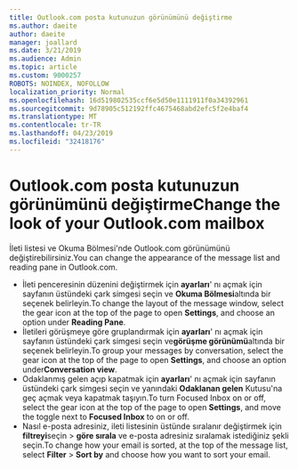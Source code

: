 ```yaml
---
title: Outlook.com posta kutunuzun görünümünü değiştirme
ms.author: daeite
author: daeite
manager: joallard
ms.date: 3/21/2019
ms.audience: Admin
ms.topic: article
ms.custom: 9000257
ROBOTS: NOINDEX, NOFOLLOW
localization_priority: Normal
ms.openlocfilehash: 16d519802535ccf6e5d50e1111911f0a34392961
ms.sourcegitcommit: 9d78905c512192ffc4675468abd2efc5f2e4baf4
ms.translationtype: MT
ms.contentlocale: tr-TR
ms.lasthandoff: 04/23/2019
ms.locfileid: "32418176"
---
```

# <a name="change-the-look-of-your-outlookcom-mailbox"></a><span data-ttu-id="79fa6-102">Outlook.com posta kutunuzun görünümünü değiştirme</span><span class="sxs-lookup"><span data-stu-id="79fa6-102">Change the look of your Outlook.com mailbox</span></span>

<span data-ttu-id="79fa6-103">İleti listesi ve Okuma Bölmesi'nde Outlook.com görünümünü değiştirebilirsiniz.</span><span class="sxs-lookup"><span data-stu-id="79fa6-103">You can change the appearance of the message list and reading pane in Outlook.com.</span></span>

- <span data-ttu-id="79fa6-104">İleti penceresinin düzenini değiştirmek için **ayarları**' nı açmak için sayfanın üstündeki çark simgesi seçin ve **Okuma Bölmesi**altında bir seçenek belirleyin.</span><span class="sxs-lookup"><span data-stu-id="79fa6-104">To change the layout of the message window, select the gear icon at the top of the page to open **Settings**, and choose an option under **Reading Pane**.</span></span>
- <span data-ttu-id="79fa6-105">İletileri görüşmeye göre gruplandırmak için **ayarları**' nı açmak için sayfanın üstündeki çark simgesi seçin ve**görüşme görünümü**altında bir seçenek belirleyin.</span><span class="sxs-lookup"><span data-stu-id="79fa6-105">To group your messages by conversation, select the gear icon at the top of the page to open **Settings**, and choose an option under**Conversation view**.</span></span>
- <span data-ttu-id="79fa6-106">Odaklanmış gelen açıp kapatmak için **ayarları**' nı açmak için sayfanın üstündeki çark simgesi seçin ve yanındaki **Odaklanan gelen** Kutusu'na geç açmak veya kapatmak taşıyın.</span><span class="sxs-lookup"><span data-stu-id="79fa6-106">To turn Focused Inbox on or off, select the gear icon at the top of the page to open **Settings**, and move the toggle next to **Focused Inbox** to on or off.</span></span>
- <span data-ttu-id="79fa6-107">Nasıl e-posta adresiniz, ileti listesinin üstünde sıralanır değiştirmek için **filtreyi**seçin > **göre sırala** ve e-posta adresiniz sıralamak istediğiniz şekli seçin.</span><span class="sxs-lookup"><span data-stu-id="79fa6-107">To change how your email is sorted, at the top of the message list, select **Filter** > **Sort by** and choose how you want to sort your email.</span></span>